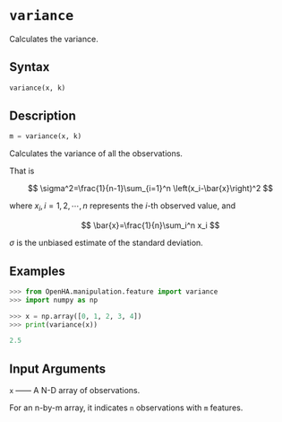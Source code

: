 # `variance`

Calculates the variance.

## Syntax

```python
variance(x, k)
```

## Description

```python
m = variance(x, k)
```

Calculates the variance of all the observations.

That is

$$
\sigma^2=\frac{1}{n-1}\sum_{i=1}^n \left(x_i-\bar{x}\right)^2
$$

where $x_i,i=1,2,\cdots,n$ represents the $i$-th observed value, and

$$
\bar{x}=\frac{1}{n}\sum_i^n x_i
$$

$\sigma$ is the unbiased estimate of the standard deviation.

## Examples

```python
>>> from OpenHA.manipulation.feature import variance
>>> import numpy as np

>>> x = np.array([0, 1, 2, 3, 4])
>>> print(variance(x))

2.5

```

## Input Arguments

`x` —— A N-D array of observations.

For an n-by-m array, it indicates `n` observations with `m` features.

